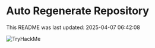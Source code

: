 # Auto Regenerate Repository

This README was last updated: 2025-04-07 06:42:08

 ![TryHackMe](https://tryhackme.com/badge/533634)